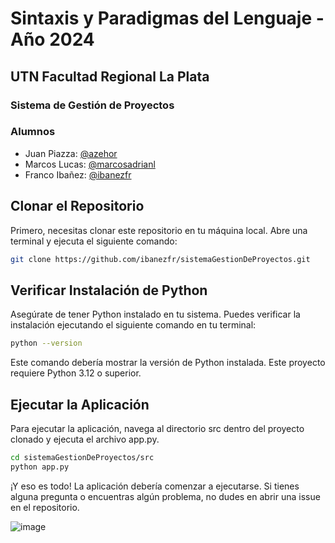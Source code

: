 # Sintaxis y Paradigmas del Lenguaje - Año 2024
## UTN Facultad Regional La Plata

### Sistema de Gestión de Proyectos

### Alumnos

- Juan Piazza: [@azehor](https://github.com/azehor)
- Marcos Lucas: [@marcosadrianl](https://github.com/marcosadrianl)
- Franco Ibañez: [@ibanezfr](https://gihub.com/ibanezfr)

## Clonar el Repositorio

Primero, necesitas clonar este repositorio en tu máquina local. 
Abre una terminal y ejecuta el siguiente comando:

```bash
git clone https://github.com/ibanezfr/sistemaGestionDeProyectos.git
```
## Verificar Instalación de Python

Asegúrate de tener Python instalado en tu sistema. Puedes verificar la instalación ejecutando 
el siguiente comando en tu terminal:
```bash
python --version
```
Este comando debería mostrar la versión de Python instalada. 
Este proyecto requiere Python 3.12 o superior.

## Ejecutar la Aplicación

Para ejecutar la aplicación, navega al directorio src dentro del proyecto clonado y ejecuta el archivo app.py. 
```bash
cd sistemaGestionDeProyectos/src
python app.py
```

¡Y eso es todo! La aplicación debería comenzar a ejecutarse. Si tienes alguna pregunta o encuentras algún problema,
no dudes en abrir una issue en el repositorio.


![image](https://github.com/ibanezfr/sistemaGestionDeProyectos/assets/98627998/d7a0528b-42b9-4d3a-98e2-bab636404437)
